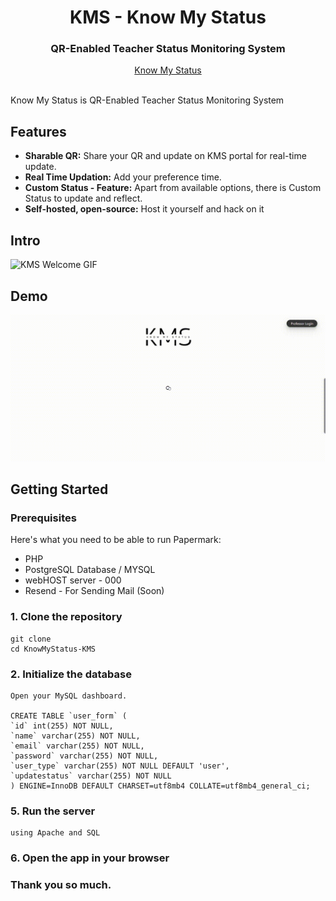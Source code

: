 <div align="center">
  <h1 align="center">KMS - Know My Status</h1>
  <h3>QR-Enabled Teacher Status Monitoring System</h3>

</div>

<div align="center">
  <a href="https://kmsknowmystatus.000webhostapp.com/">Know My Status</a>
</div>

<br/>

Know My Status is QR-Enabled Teacher Status Monitoring System 

## Features

- **Sharable QR:** Share your QR and update on KMS portal for real-time update.
- **Real Time Updation:** Add your preference time.
- **Custom Status - Feature:** Apart from available options, there is Custom Status to update and reflect.
- **Self-hosted, open-source:** Host it yourself and hack on it

## Intro

![KMS Welcome GIF](./demo.gif)

## Demo

![KMS Welcome GIF](./intro.gif)

## Getting Started

### Prerequisites

Here's what you need to be able to run Papermark:

- PHP
- PostgreSQL Database / MYSQL
- webHOST server - 000
- Resend - For Sending Mail (Soon)

### 1. Clone the repository

```shell
git clone
cd KnowMyStatus-KMS
```

### 2. Initialize the database

```shell
Open your MySQL dashboard.

CREATE TABLE `user_form` (
`id` int(255) NOT NULL,
`name` varchar(255) NOT NULL,
`email` varchar(255) NOT NULL,
`password` varchar(255) NOT NULL,
`user_type` varchar(255) NOT NULL DEFAULT 'user',
`updatestatus` varchar(255) NOT NULL
) ENGINE=InnoDB DEFAULT CHARSET=utf8mb4 COLLATE=utf8mb4_general_ci;
```

### 5. Run the server

```shell
using Apache and SQL 
```

### 6. Open the app in your browser


### Thank you so much.

